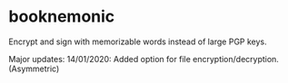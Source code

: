 # booknemonic
Encrypt and sign with memorizable words instead of large PGP keys.

Major updates:
14/01/2020: Added option for file encryption/decryption. (Asymmetric)

